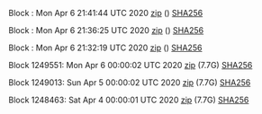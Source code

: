 Block : Mon Apr  6 21:41:44 UTC 2020 [zip](https://stash-bootstrap.ams3.digitaloceanspaces.com/mainnet/2020-04-06/bootstrap.dat.zip) () [SHA256](https://stash-bootstrap.ams3.digitaloceanspaces.com/mainnet/2020-04-06/sha256.txt)

Block : Mon Apr  6 21:36:25 UTC 2020 [zip](https://stash-bootstrap.ams3.digitaloceanspaces.com/mainnet/2020-04-06/bootstrap.dat.zip) () [SHA256](https://stash-bootstrap.ams3.digitaloceanspaces.com/mainnet/2020-04-06/sha256.txt)

Block : Mon Apr  6 21:32:19 UTC 2020 [zip](https://stash-bootstrap.ams3.digitaloceanspaces.com/mainnet/2020-04-06/bootstrap.dat.zip) () [SHA256](https://stash-bootstrap.ams3.digitaloceanspaces.com/mainnet/2020-04-06/sha256.txt)

Block 1249551: Mon Apr  6 00:00:02 UTC 2020 [zip](https://stash-bootstrap.ams3.digitaloceanspaces.com/mainnet/2020-04-06/bootstrap.dat.zip) (7.7G) [SHA256](https://stash-bootstrap.ams3.digitaloceanspaces.com/mainnet/2020-04-06/sha256.txt)

Block 1249013: Sun Apr  5 00:00:02 UTC 2020 [zip](https://stash-bootstrap.ams3.digitaloceanspaces.com/mainnet/2020-04-05/bootstrap.dat.zip) (7.7G) [SHA256](https://stash-bootstrap.ams3.digitaloceanspaces.com/mainnet/2020-04-05/sha256.txt)

Block 1248463: Sat Apr  4 00:00:01 UTC 2020 [zip](https://stash-bootstrap.ams3.digitaloceanspaces.com/mainnet/2020-04-04/bootstrap.dat.zip) (7.7G) [SHA256](https://stash-bootstrap.ams3.digitaloceanspaces.com/mainnet/2020-04-04/sha256.txt)
